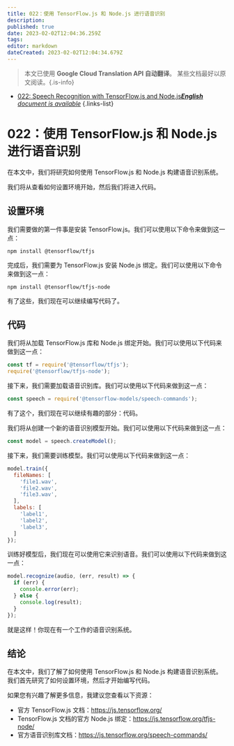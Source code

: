 ```yaml
---
title: 022：使用 TensorFlow.js 和 Node.js 进行语音识别
description: 
published: true
date: 2023-02-02T12:04:36.259Z
tags: 
editor: markdown
dateCreated: 2023-02-02T12:04:34.679Z
---
```


> 本文已使用 **Google Cloud Translation API 自动翻译**。
某些文档最好以原文阅读。{.is-info}



- [022: Speech Recognition with TensorFlow.js and Node.js***English** document is available*](/en/Knowledge-base/TensorFlow-js/Learning/022-speech-recognition-with-tensorflow-js-and-node-js)
{.links-list}


# 022：使用 TensorFlow.js 和 Node.js 进行语音识别

在本文中，我们将研究如何使用 TensorFlow.js 和 Node.js 构建语音识别系统。

我们将从查看如何设置环境开始，然后我们将进入代码。

## 设置环境

我们需要做的第一件事是安装 TensorFlow.js。我们可以使用以下命令来做到这一点：

```
npm install @tensorflow/tfjs
```

完成后，我们需要为 TensorFlow.js 安装 Node.js 绑定。我们可以使用以下命令来做到这一点：

```
npm install @tensorflow/tfjs-node
```

有了这些，我们现在可以继续编写代码了。

## 代码

我们将从加载 TensorFlow.js 库和 Node.js 绑定开始。我们可以使用以下代码来做到这一点：

```javascript
const tf = require('@tensorflow/tfjs');
require('@tensorflow/tfjs-node');
```

接下来，我们需要加载语音识别库。我们可以使用以下代码来做到这一点：

```javascript
const speech = require('@tensorflow-models/speech-commands');
```

有了这个，我们现在可以继续有趣的部分：代码。

我们将从创建一个新的语音识别模型开始。我们可以使用以下代码来做到这一点：

```javascript
const model = speech.createModel();
```

接下来，我们需要训练模型。我们可以使用以下代码来做到这一点：

```javascript
model.train({
  fileNames: [
    'file1.wav',
    'file2.wav',
    'file3.wav',
  ],
  labels: [
    'label1',
    'label2',
    'label3',
  ]
});
```

训练好模型后，我们现在可以使用它来识别语音。我们可以使用以下代码来做到这一点：

```javascript
model.recognize(audio, (err, result) => {
  if (err) {
    console.error(err);
  } else {
    console.log(result);
  }
});
```

就是这样！你现在有一个工作的语音识别系统。

## 结论

在本文中，我们了解了如何使用 TensorFlow.js 和 Node.js 构建语音识别系统。我们首先研究了如何设置环境，然后才开始编写代码。

如果您有兴趣了解更多信息，我建议您查看以下资源：

- 官方 TensorFlow.js 文档：https://js.tensorflow.org/
- TensorFlow.js 文档的官方 Node.js 绑定：https://js.tensorflow.org/tfjs-node/
- 官方语音识别库文档：https://js.tensorflow.org/speech-commands/